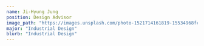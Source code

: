 ```yaml
---
name: Ji-Hyung Jung
position: Design Advisor
image_path: "https://images.unsplash.com/photo-1521714161819-15534968fc5f?ixlib=rb-1.2.1&auto=format&fit=crop&w=1500&q=80"
major: "Industrial Design"
blurb: "Industrial Design"
---
```

